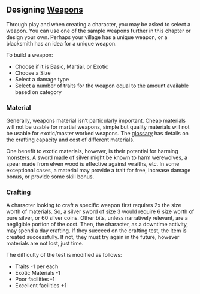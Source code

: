 ## Designing [Weapons](Weapons)
Through play and when creating a character, you may be asked to select a weapon. You can use one of the sample weapons further in this chapter or design your own. Perhaps your village has a unique weapon, or a blacksmith has an idea for a unique weapon. 

To build a weapon:
- Choose if it is Basic, Martial, or Exotic
- Choose a Size
- Select a damage type
- Select a number of traits for the weapon equal to the amount available based on category

### Material
Generally, weapons material isn’t particularly important. Cheap materials will not be usable for martial weapons, simple but quality materials will not be usable for exotic/master worked weapons. The [glossary](https://docs.google.com/document/d/1Pjotbn26OeQPVqfVwTOxSper5irKWGEU5Zs8rtsO9zI/edit#heading=h.k7cy3k408aao) has details on the crafting capacity and cost of different materials.

One benefit to exotic materials, however, is their potential for harming monsters. A sword made of silver might be known to harm werewolves, a spear made from elven wood is effective against wraiths, etc. In some exceptional cases, a material may provide a trait for free, increase damage bonus, or provide some skill bonus. 

### Crafting
A character looking to craft a specific weapon first requires 2x the size worth of materials. So, a silver sword of size 3 would require 6 size worth of pure silver, or 60 silver coins. Other bits, unless narratively relevant, are a negligible portion of the cost. Then, the character, as a downtime activity, may spend a day crafting. If they succeed on the crafting test, the item is created successfully. If not, they must try again in the future, however materials are not lost, just time. 

The difficulty of the test is modified as follows:
* Traits -1 per each
* Exotic Materials -1
* Poor facilities -1
* Excellent facilities +1
